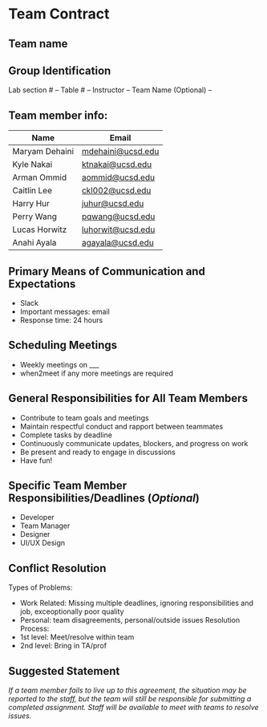 # Team Contract
## Team name

## Group Identification
Lab section # –
Table # –
Instructor – 
Team Name (Optional) –

## Team member info:

|Name|Email|
|----|--------|
|Maryam Dehaini| mdehaini@ucsd.edu|
|Kyle Nakai|ktnakai@ucsd.edu|
|Arman Ommid|aommid@ucsd.edu|
|Caitlin Lee|ckl002@ucsd.edu|
|Harry Hur|juhur@ucsd.edu|
|Perry Wang|pqwang@ucsd.edu|
|Lucas Horwitz|luhorwit@ucsd.edu|
|Anahi Ayala|agayala@ucsd.edu|


## Primary Means of Communication and Expectations
- Slack
- Important messages: email
- Response time: 24 hours

## Scheduling Meetings
- Weekly meetings on ___
- when2meet if any more meetings are required

## General Responsibilities for All Team Members 
- Contribute to team goals and meetings
- Maintain respectful conduct and rapport between teammates
- Complete tasks by deadline
- Continuously communicate updates, blockers, and progress on work
- Be present and ready to engage in discussions
- Have fun!


## Specific Team Member Responsibilities/Deadlines (*Optional*)
- Developer 
- Team Manager
- Designer
- UI/UX Design


## Conflict Resolution
Types of Problems:
- Work Related: Missing multiple deadlines, ignoring responsibilities and job, exceoptionally poor quality
- Personal: team disagreements, personal/outside issues
Resolution Process: 
- 1st level: Meet/resolve within team
- 2nd level: Bring in TA/prof

## Suggested Statement
*If a team member fails to live up to this agreement, the situation may be reported to the staff, but the team will still be responsible for submitting a completed assignment. Staff will be available to meet with teams to resolve issues.*
